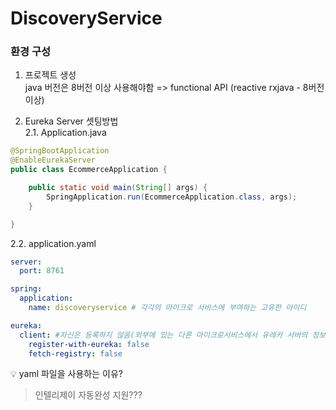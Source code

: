 # DiscoveryService

### 환경 구성
1. 프로젝트 생성  
java 버전은 8버전 이상 사용해야함 => functional API (reactive rxjava - 8버전 이상)

2. Eureka Server 셋팅방법  
2.1. Application.java
```java
@SpringBootApplication
@EnableEurekaServer
public class EcommerceApplication {

	public static void main(String[] args) {
		SpringApplication.run(EcommerceApplication.class, args);
	}

}
```
2.2. application.yaml
```yaml
server:
  port: 8761

spring:
  application:
    name: discoveryservice # 각각의 마이크로 서비스에 부여하는 고유한 아이디

eureka:
  client: #자신은 등록하지 않음(외부에 있는 다른 마이크로서비스에서 유레카 서버의 정보를 받을 필요가 없음)
    register-with-eureka: false
    fetch-registry: false
```
💡 yaml 파일을 사용하는 이유?  
> 인텔리제이 자동완성 지원???
